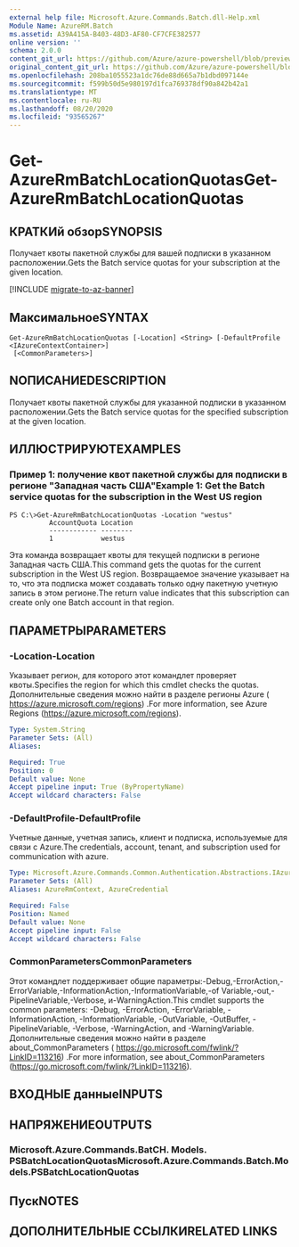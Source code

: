 ```yaml
---
external help file: Microsoft.Azure.Commands.Batch.dll-Help.xml
Module Name: AzureRM.Batch
ms.assetid: A39A415A-B403-48D3-AF80-CF7CFE382577
online version: ''
schema: 2.0.0
content_git_url: https://github.com/Azure/azure-powershell/blob/preview/src/ResourceManager/AzureBatch/Commands.Batch/help/Get-AzureRmBatchLocationQuotas.md
original_content_git_url: https://github.com/Azure/azure-powershell/blob/preview/src/ResourceManager/AzureBatch/Commands.Batch/help/Get-AzureRmBatchLocationQuotas.md
ms.openlocfilehash: 208ba1055523a1dc76de88d665a7b1dbd097144e
ms.sourcegitcommit: f599b50d5e980197d1fca769378df90a842b42a1
ms.translationtype: MT
ms.contentlocale: ru-RU
ms.lasthandoff: 08/20/2020
ms.locfileid: "93565267"
---
```

# <span data-ttu-id="0c555-101">Get-AzureRmBatchLocationQuotas</span><span class="sxs-lookup"><span data-stu-id="0c555-101">Get-AzureRmBatchLocationQuotas</span></span>

## <span data-ttu-id="0c555-102">КРАТКИй обзор</span><span class="sxs-lookup"><span data-stu-id="0c555-102">SYNOPSIS</span></span>
<span data-ttu-id="0c555-103">Получает квоты пакетной службы для вашей подписки в указанном расположении.</span><span class="sxs-lookup"><span data-stu-id="0c555-103">Gets the Batch service quotas for your subscription at the given location.</span></span>

[!INCLUDE [migrate-to-az-banner](../../includes/migrate-to-az-banner.md)]

## <span data-ttu-id="0c555-104">Максимальное</span><span class="sxs-lookup"><span data-stu-id="0c555-104">SYNTAX</span></span>

```
Get-AzureRmBatchLocationQuotas [-Location] <String> [-DefaultProfile <IAzureContextContainer>]
 [<CommonParameters>]
```

## <span data-ttu-id="0c555-105">NОПИСАНИЕ</span><span class="sxs-lookup"><span data-stu-id="0c555-105">DESCRIPTION</span></span>
<span data-ttu-id="0c555-106">Получает квоты пакетной службы для указанной подписки в указанном расположении.</span><span class="sxs-lookup"><span data-stu-id="0c555-106">Gets the Batch service quotas for the specified subscription at the given location.</span></span>

## <span data-ttu-id="0c555-107">ИЛЛЮСТРИРУЮТ</span><span class="sxs-lookup"><span data-stu-id="0c555-107">EXAMPLES</span></span>

### <span data-ttu-id="0c555-108">Пример 1: получение квот пакетной службы для подписки в регионе "Западная часть США"</span><span class="sxs-lookup"><span data-stu-id="0c555-108">Example 1: Get the Batch service quotas for the subscription in the West US region</span></span>
```
PS C:\>Get-AzureRmBatchLocationQuotas -Location "westus"
          AccountQuota Location
          ------------ --------
          1            westus
```

<span data-ttu-id="0c555-109">Эта команда возвращает квоты для текущей подписки в регионе Западная часть США.</span><span class="sxs-lookup"><span data-stu-id="0c555-109">This command gets the quotas for the current subscription in the West US region.</span></span>
<span data-ttu-id="0c555-110">Возвращаемое значение указывает на то, что эта подписка может создавать только одну пакетную учетную запись в этом регионе.</span><span class="sxs-lookup"><span data-stu-id="0c555-110">The return value indicates that this subscription can create only one Batch account in that region.</span></span>

## <span data-ttu-id="0c555-111">ПАРАМЕТРЫ</span><span class="sxs-lookup"><span data-stu-id="0c555-111">PARAMETERS</span></span>

### <span data-ttu-id="0c555-112">-Location</span><span class="sxs-lookup"><span data-stu-id="0c555-112">-Location</span></span>
<span data-ttu-id="0c555-113">Указывает регион, для которого этот командлет проверяет квоты.</span><span class="sxs-lookup"><span data-stu-id="0c555-113">Specifies the region for which this cmdlet checks the quotas.</span></span>
<span data-ttu-id="0c555-114">Дополнительные сведения можно найти в разделе регионы Azure ( https://azure.microsoft.com/regions) .</span><span class="sxs-lookup"><span data-stu-id="0c555-114">For more information, see Azure Regions (https://azure.microsoft.com/regions).</span></span>

```yaml
Type: System.String
Parameter Sets: (All)
Aliases: 

Required: True
Position: 0
Default value: None
Accept pipeline input: True (ByPropertyName)
Accept wildcard characters: False
```

### <span data-ttu-id="0c555-115">-DefaultProfile</span><span class="sxs-lookup"><span data-stu-id="0c555-115">-DefaultProfile</span></span>
<span data-ttu-id="0c555-116">Учетные данные, учетная запись, клиент и подписка, используемые для связи с Azure.</span><span class="sxs-lookup"><span data-stu-id="0c555-116">The credentials, account, tenant, and subscription used for communication with azure.</span></span>

```yaml
Type: Microsoft.Azure.Commands.Common.Authentication.Abstractions.IAzureContextContainer
Parameter Sets: (All)
Aliases: AzureRmContext, AzureCredential

Required: False
Position: Named
Default value: None
Accept pipeline input: False
Accept wildcard characters: False
```

### <span data-ttu-id="0c555-117">CommonParameters</span><span class="sxs-lookup"><span data-stu-id="0c555-117">CommonParameters</span></span>
<span data-ttu-id="0c555-118">Этот командлет поддерживает общие параметры:-Debug,-ErrorAction,-ErrorVariable,-InformationAction,-InformationVariable,-of Variable,-out,-PipelineVariable,-Verbose, и-WarningAction.</span><span class="sxs-lookup"><span data-stu-id="0c555-118">This cmdlet supports the common parameters: -Debug, -ErrorAction, -ErrorVariable, -InformationAction, -InformationVariable, -OutVariable, -OutBuffer, -PipelineVariable, -Verbose, -WarningAction, and -WarningVariable.</span></span> <span data-ttu-id="0c555-119">Дополнительные сведения можно найти в разделе about_CommonParameters ( https://go.microsoft.com/fwlink/?LinkID=113216) .</span><span class="sxs-lookup"><span data-stu-id="0c555-119">For more information, see about_CommonParameters (https://go.microsoft.com/fwlink/?LinkID=113216).</span></span>

## <span data-ttu-id="0c555-120">ВХОДНЫЕ данные</span><span class="sxs-lookup"><span data-stu-id="0c555-120">INPUTS</span></span>

## <span data-ttu-id="0c555-121">НАПРЯЖЕНИЕ</span><span class="sxs-lookup"><span data-stu-id="0c555-121">OUTPUTS</span></span>

### <span data-ttu-id="0c555-122">Microsoft.Azure.Commands.BatCH. Models. PSBatchLocationQuotas</span><span class="sxs-lookup"><span data-stu-id="0c555-122">Microsoft.Azure.Commands.Batch.Models.PSBatchLocationQuotas</span></span>

## <span data-ttu-id="0c555-123">Пуск</span><span class="sxs-lookup"><span data-stu-id="0c555-123">NOTES</span></span>

## <span data-ttu-id="0c555-124">ДОПОЛНИТЕЛЬНЫЕ ССЫЛКИ</span><span class="sxs-lookup"><span data-stu-id="0c555-124">RELATED LINKS</span></span>

